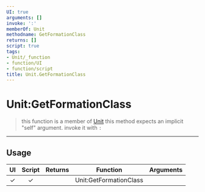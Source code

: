 ```yaml
---
UI: true
arguments: []
invoke: ':'
memberOf: Unit
methodname: GetFormationClass
returns: []
script: true
tags:
- Unit/_function
- function/UI
- function/script
title: Unit.GetFormationClass
---
```

# Unit:GetFormationClass
> this function is a member of [Unit](civ-6/lua/Unit.md)
> this method expects an implicit "self" argument. invoke it with `:`
-----
## Usage
|  UI | Script | Returns | Function | Arguments |
|:---:|:------:|-------:|:--------:|:---------|
|✓|✓||Unit:GetFormationClass||
